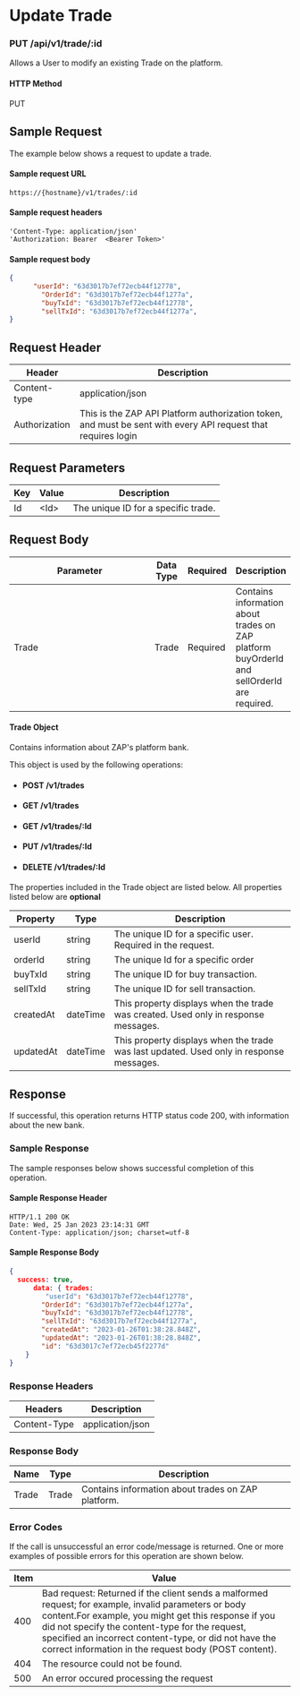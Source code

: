 # Update Trade

### PUT /api/v1/trade/:id <a href="#top" id="top"></a>

Allows a User to modify an existing Trade on the platform.

#### HTTP Method <a href="#top" id="top"></a>

PUT

## Sample Request <a href="#samplerequest" id="samplerequest"></a>

The example below shows a request to update a trade.

#### **Sample request** URL <a href="#top" id="top"></a>

```
https://{hostname}/v1/trades/:id
```

#### &#x20;**Sample request headers** <a href="#top" id="top"></a>

```
'Content-Type: application/json'
'Authorization: Bearer  <Bearer Token>'
```

#### &#x20;**Sample request body** <a href="#top" id="top"></a>

```json
{
      "userId": "63d3017b7ef72ecb44f12778",
        "OrderId": "63d3017b7ef72ecb44f1277a",
        "buyTxId": "63d3017b7ef72ecb44f12778",
        "sellTxId": "63d3017b7ef72ecb44f1277a",
}
```

## Request Header <a href="#samplerequest" id="samplerequest"></a>

| Header        | Description                                                                                                   |
| ------------- | ------------------------------------------------------------------------------------------------------------- |
| Content-type  | application/json                                                                                              |
| Authorization | This is the ZAP API Platform authorization token, and must be sent with every API request that requires login |

## Request Parameters <a href="#samplerequest" id="samplerequest"></a>



| Key | Value  | Description                          |
| --- | ------ | ------------------------------------ |
| Id  | \<Id>  | The unique ID for a specific trade.  |

## Request Body <a href="#samplerequest" id="samplerequest"></a>

<table><thead><tr><th width="237">Parameter</th><th>Data Type</th><th>Required</th><th>Description</th></tr></thead><tbody><tr><td>Trade</td><td>Trade</td><td>Required</td><td>Contains information about  trades on ZAP platform buyOrderId and sellOrderId are required.</td></tr></tbody></table>



#### Trade Object

Contains information about ZAP's platform bank.

This object is used by the following operations:

* #### POST /v1/trades
* #### GET /v1/trades
* #### GET /v1/trades/:Id
* #### PUT /v1/trades/:Id
* #### DELETE /v1/trades/:Id

The properties included in the Trade object are listed below. All properties listed below are **optional**

| Property  | Type     | Description                                                                             |
| --------- | -------- | --------------------------------------------------------------------------------------- |
| userId    | string   | The unique ID for a specific user. Required in the request.                             |
| orderId   | string   | The unique Id for a specific order                                                      |
| buyTxId   | string   | The  unique ID for buy transaction.                                                     |
| sellTxId  | string   | The unique ID for sell transaction.                                                     |
| createdAt | dateTime | This property displays when the trade was created. Used only in response messages.      |
| updatedAt | dateTime | This property displays when the trade was last updated. Used only in response messages. |

## Response <a href="#samplerequest" id="samplerequest"></a>

If successful, this operation returns HTTP status code 200, with information about the new bank.

### Sample Response <a href="#samplerequest" id="samplerequest"></a>

The sample responses below shows successful completion of this operation.

#### **Sample** Response Header <a href="#top" id="top"></a>

```
HTTP/1.1 200 OK
Date: Wed, 25 Jan 2023 23:14:31 GMT
Content-Type: application/json; charset=utf-8
```

#### **Sample** Response Body <a href="#top" id="top"></a>

```json
{
  success: true,
      data: { trades: 
         "userId": "63d3017b7ef72ecb44f12778",
        "OrderId": "63d3017b7ef72ecb44f1277a",
        "buyTxId": "63d3017b7ef72ecb44f12778",
        "sellTxId": "63d3017b7ef72ecb44f1277a",
        "createdAt": "2023-01-26T01:38:28.848Z",
        "updatedAt": "2023-01-26T01:38:28.848Z",
        "id": "63d3017c7ef72ecb45f2277d"
    }
}
```

### Response Headers <a href="#samplerequest" id="samplerequest"></a>

| Headers      | Description      |
| ------------ | ---------------- |
| Content-Type | application/json |

### Response Body <a href="#samplerequest" id="samplerequest"></a>

| Name  | Type  | Description                                          |
| ----- | ----- | ---------------------------------------------------- |
| Trade | Trade | Contains information about  trades on ZAP  platform. |

### Error Codes <a href="#samplerequest" id="samplerequest"></a>

If the call is unsuccessful an error code/message is returned. One or more examples of possible errors for this operation are shown below.

| Item | Value                                                                                                                                                                                                                                                                                                                             |
| ---- | --------------------------------------------------------------------------------------------------------------------------------------------------------------------------------------------------------------------------------------------------------------------------------------------------------------------------------- |
| 400  | Bad request: Returned if the client sends a malformed request; for example, invalid parameters or body content.For example, you might get this response if you did not specify the content-type for the request, specified an incorrect content-type, or did not have the correct information in the request body (POST content). |
| 404  | The resource could not be found.                                                                                                                                                                                                                                                                                                  |
| 500  | An error occured processing the request                                                                                                                                                                                                                                                                                           |

